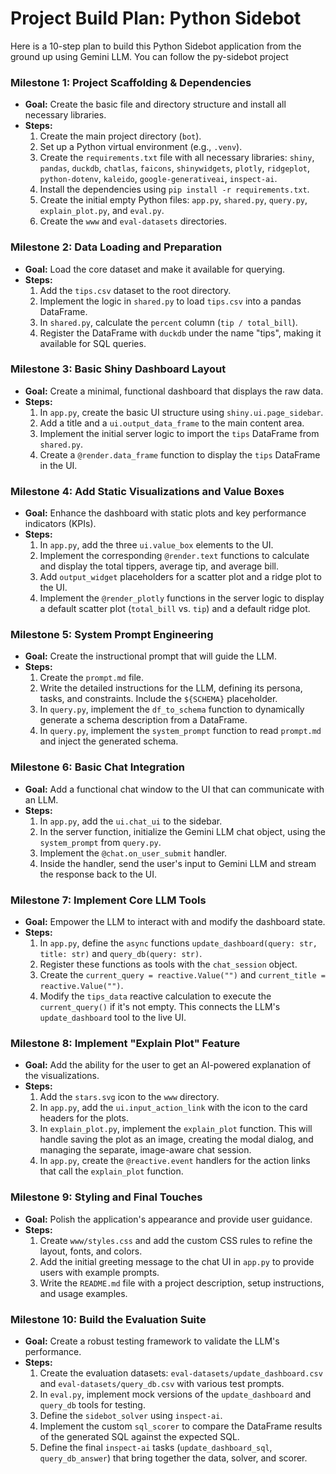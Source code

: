 # Project Build Plan: Python Sidebot

Here is a 10-step plan to build this Python Sidebot application from the ground up using Gemini LLM. You can follow the py-sidebot project

### Milestone 1: Project Scaffolding & Dependencies

*   **Goal:** Create the basic file and directory structure and install all necessary libraries.
*   **Steps:**
    1.  Create the main project directory (`bot`).
    2.  Set up a Python virtual environment (e.g., `.venv`).
    3.  Create the `requirements.txt` file with all necessary libraries: `shiny`, `pandas`, `duckdb`, `chatlas`, `faicons`, `shinywidgets`, `plotly`, `ridgeplot`, `python-dotenv`, `kaleido`, `google-generativeai`, `inspect-ai`.
    4.  Install the dependencies using `pip install -r requirements.txt`.
    5.  Create the initial empty Python files: `app.py`, `shared.py`, `query.py`, `explain_plot.py`, and `eval.py`.
    6.  Create the `www` and `eval-datasets` directories.

### Milestone 2: Data Loading and Preparation

*   **Goal:** Load the core dataset and make it available for querying.
*   **Steps:**
    1.  Add the `tips.csv` dataset to the root directory.
    2.  Implement the logic in `shared.py` to load `tips.csv` into a pandas DataFrame.
    3.  In `shared.py`, calculate the `percent` column (`tip / total_bill`).
    4.  Register the DataFrame with `duckdb` under the name "tips", making it available for SQL queries.

### Milestone 3: Basic Shiny Dashboard Layout

*   **Goal:** Create a minimal, functional dashboard that displays the raw data.
*   **Steps:**
    1.  In `app.py`, create the basic UI structure using `shiny.ui.page_sidebar`.
    2.  Add a title and a `ui.output_data_frame` to the main content area.
    3.  Implement the initial server logic to import the `tips` DataFrame from `shared.py`.
    4.  Create a `@render.data_frame` function to display the `tips` DataFrame in the UI.

### Milestone 4: Add Static Visualizations and Value Boxes

*   **Goal:** Enhance the dashboard with static plots and key performance indicators (KPIs).
*   **Steps:**
    1.  In `app.py`, add the three `ui.value_box` elements to the UI.
    2.  Implement the corresponding `@render.text` functions to calculate and display the total tippers, average tip, and average bill.
    3.  Add `output_widget` placeholders for a scatter plot and a ridge plot to the UI.
    4.  Implement the `@render_plotly` functions in the server logic to display a default scatter plot (`total_bill` vs. `tip`) and a default ridge plot.

### Milestone 5: System Prompt Engineering

*   **Goal:** Create the instructional prompt that will guide the LLM.
*   **Steps:**
    1.  Create the `prompt.md` file.
    2.  Write the detailed instructions for the LLM, defining its persona, tasks, and constraints. Include the `${SCHEMA}` placeholder.
    3.  In `query.py`, implement the `df_to_schema` function to dynamically generate a schema description from a DataFrame.
    4.  In `query.py`, implement the `system_prompt` function to read `prompt.md` and inject the generated schema.

### Milestone 6: Basic Chat Integration

*   **Goal:** Add a functional chat window to the UI that can communicate with an LLM.
*   **Steps:**
    1.  In `app.py`, add the `ui.chat_ui` to the sidebar.
    2.  In the server function, initialize the Gemini LLM chat object, using the `system_prompt` from `query.py`.
    3.  Implement the `@chat.on_user_submit` handler.
    4.  Inside the handler, send the user's input to Gemini LLM and stream the response back to the UI.

### Milestone 7: Implement Core LLM Tools

*   **Goal:** Empower the LLM to interact with and modify the dashboard state.
*   **Steps:**
    1.  In `app.py`, define the `async` functions `update_dashboard(query: str, title: str)` and `query_db(query: str)`.
    2.  Register these functions as tools with the `chat_session` object.
    3.  Create the `current_query = reactive.Value("")` and `current_title = reactive.Value("")`.
    4.  Modify the `tips_data` reactive calculation to execute the `current_query()` if it's not empty. This connects the LLM's `update_dashboard` tool to the live UI.

### Milestone 8: Implement "Explain Plot" Feature

*   **Goal:** Add the ability for the user to get an AI-powered explanation of the visualizations.
*   **Steps:**
    1.  Add the `stars.svg` icon to the `www` directory.
    2.  In `app.py`, add the `ui.input_action_link` with the icon to the card headers for the plots.
    3.  In `explain_plot.py`, implement the `explain_plot` function. This will handle saving the plot as an image, creating the modal dialog, and managing the separate, image-aware chat session.
    4.  In `app.py`, create the `@reactive.event` handlers for the action links that call the `explain_plot` function.

### Milestone 9: Styling and Final Touches

*   **Goal:** Polish the application's appearance and provide user guidance.
*   **Steps:**
    1.  Create `www/styles.css` and add the custom CSS rules to refine the layout, fonts, and colors.
    2.  Add the initial greeting message to the chat UI in `app.py` to provide users with example prompts.
    3.  Write the `README.md` file with a project description, setup instructions, and usage examples.

### Milestone 10: Build the Evaluation Suite

*   **Goal:** Create a robust testing framework to validate the LLM's performance.
*   **Steps:**
    1.  Create the evaluation datasets: `eval-datasets/update_dashboard.csv` and `eval-datasets/query_db.csv` with various test prompts.
    2.  In `eval.py`, implement mock versions of the `update_dashboard` and `query_db` tools for testing.
    3.  Define the `sidebot_solver` using `inspect-ai`.
    4.  Implement the custom `sql_scorer` to compare the DataFrame results of the generated SQL against the expected SQL.
    5.  Define the final `inspect-ai` tasks (`update_dashboard_sql`, `query_db_answer`) that bring together the data, solver, and scorer.
